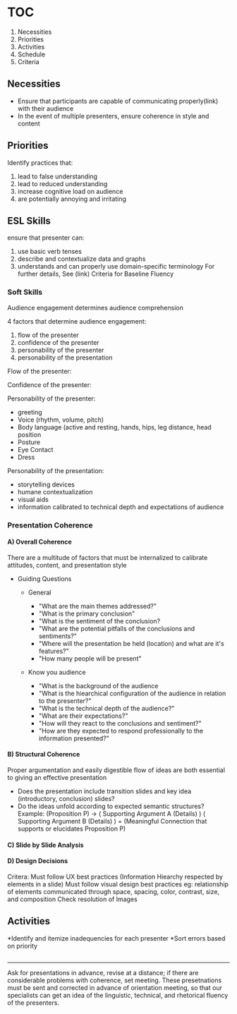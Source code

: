 
# TOC

1. Necessities
2. Priorities
3. Activities
4. Schedule
5. Criteria

## Necessities
* Ensure that participants are capable of communicating properly(link) with their audience 
* In the event of multiple presenters, ensure coherence in style and content 

## Priorities

Identify practices that:
1) lead to false understanding
2) lead to reduced understanding
3) increase cognitive load on audience
4) are potentially annoying and irritating 

## ESL Skills

ensure that presenter can: 
1) use basic verb tenses
2) describe and contextualize data and graphs
3) understands and can properly use domain-specific terminology 
For further details, See (link) Criteria for Baseline Fluency

### Soft Skills

Audience engagement determines audience comprehension

4 factors that determine audience engagement:
1. flow of the presenter
2. confidence of the presenter
3. personability of the presenter
4. personability of the presentation 

Flow of the presenter: 

Confidence of the presenter:

Personability of the presenter:
* greeting
* Voice (rhythm, volume, pitch)
* Body language (active and resting, hands, hips, leg distance, head position
* Posture 
* Eye Contact
* Dress

Personability of the presentation:
* storytelling devices
* humane contextualization
* visual aids
* information calibrated to technical depth and expectations of audience

### Presentation Coherence

#### A) Overall Coherence
There are a multitude of factors that must be internalized to calibrate attitudes, content, and presentation style

  * Guiding Questions 
      - General
        * "What are the main themes addressed?"
        * "What is the primary conclusion"
        * "What is the sentiment of the conclusion?
        * "What are the potential pitfalls of the conclusions and sentiments?"
        * "Where will the presentation be held (location) and what are it's features?"
        * "How many people will be present"
        
      - Know you audience
        * "What is the background of the audience
        * "What is the hiearchical configuration of the audience in relation to the presenter?"
        * "What is the technical depth of the audience?"
        * "What are their expectations?"
        * "How will they react to the conclusions and sentiment?"
        * "How are they expected to respond professionally to the information presented?"  
        
#### B) Structural Coherence
Proper argumentation and easily digestible flow of ideas are both essential to giving an effective presentation 

  * Does the presentation include transition slides and key idea (introductory, conclusion) slides?
  * Do the ideas unfold according to expected semantic structures?
  Example: (Proposition P) -> ( Supporting Argument A (Details) ) ( Supporting Argument B (Details) ) = (Meaningful Connection that supports or elucidates Proposition P)
  
  
#### C) Slide by Slide Analysis

#### D) Design Decisions
Critera:
Must follow UX best practices 
 (Information Hiearchy respected by elements in a slide)
Must follow visual design best practices
eg: relationship of elements communicated through space, spacing, color, contrast, size, and composition
Check resolution of Images


## Activities

*Identify and itemize inadequencies for each presenter
*Sort errors based on priority

##
-----

Ask for presentations in advance, revise at a distance; if there are considerable problems with coherence, set meeting. These presetnations must be sent and corrected in advance of orientation meeting, so that our specialists can get an idea of the linguistic, technical, and rhetorical fluency of the presenters.


